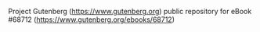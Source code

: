 Project Gutenberg (https://www.gutenberg.org) public repository for
eBook #68712 (https://www.gutenberg.org/ebooks/68712)
